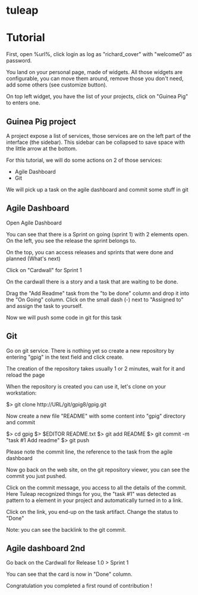 tuleap
======

Tutorial
========

First, open %url%, click login as log as "richard_cover" with "welcome0" as password.

You land on your personal page, made of widgets. All those widgets are configurable,
you can move them around, remove those you don't need, add some others (see customize button).

On top left widget, you have the list of your projects, click on "Guinea Pig" to
enters one.

Guinea Pig project
------------------

A project expose a list of services, those services are on the left part of the
interface (the sidebar). This sidebar can be collapsed to save space with the
little arrow at the bottom.

For this tutorial, we will do some actions on 2 of those services:
- Agile Dashboard
- Git

We will pick up a task on the agile dashboard and commit some stuff in git

Agile Dashboard
---------------

Open Agile Dashboard

You can see that there is a Sprint on going (sprint 1) with 2 elements open.
On the left, you see the release the sprint belongs to.

On the top, you can access releases and sprints that were done and planned (What's next)

Click on "Cardwall" for Sprint 1

On the cardwall there is a story and a task that are waiting to be done.

Drag the "Add Readme" task from the "to be done" column and drop it into the
"On Going" column.
Click on the small dash (-) next to "Assigned to" and assign the task to yourself.

Now we will push some code in git for this task

Git
---

Go on git service. There is nothing yet so create a new repository by entering
"gpig" in the text field and click create.

The creation of the repository takes usually 1 or 2 minutes, wait for it and reload the page

When the repository is created you can use it, let's clone on your workstation:

  $> git clone http://URL/git/gpig8/gpig.git

Now create a new file "README" with some content into "gpig" directory and commit

  $> cd gpig
  $> $EDITOR README.txt
  $> git add README
  $> git commit -m "task #1 Add readme"
  $> git push

Please note the commit line, the reference to the task from the agile dashboard

Now go back on the web site, on the git repository viewer, you can see the commit
you just pushed.

Click on the commit message, you access to all the details of the commit. Here
Tuleap recognized things for you, the "task #1" was detected as pattern to a
element in your project and automatically turned in to a link.

Click on the link, you end-up on the task artifact. Change the status to "Done"

Note: you can see the backlink to the git commit.


Agile dashboard 2nd
-------------------

Go back on the Cardwall for Release 1.0 > Sprint 1

You can see that the card is now in "Done" column.

Congratulation you completed a first round of contribution !
